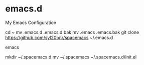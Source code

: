 # emacs.d
My Emacs Configuration

cd ~
mv .emacs.d .emacs.d.bak
mv .emacs .emacs.bak
git clone https://github.com/syl20bnr/spacemacs ~/.emacs.d

emacs

mkdir ~/.spacemacs.d
mv ~/.spacemacs ~/.spacemacs.d/init.el
